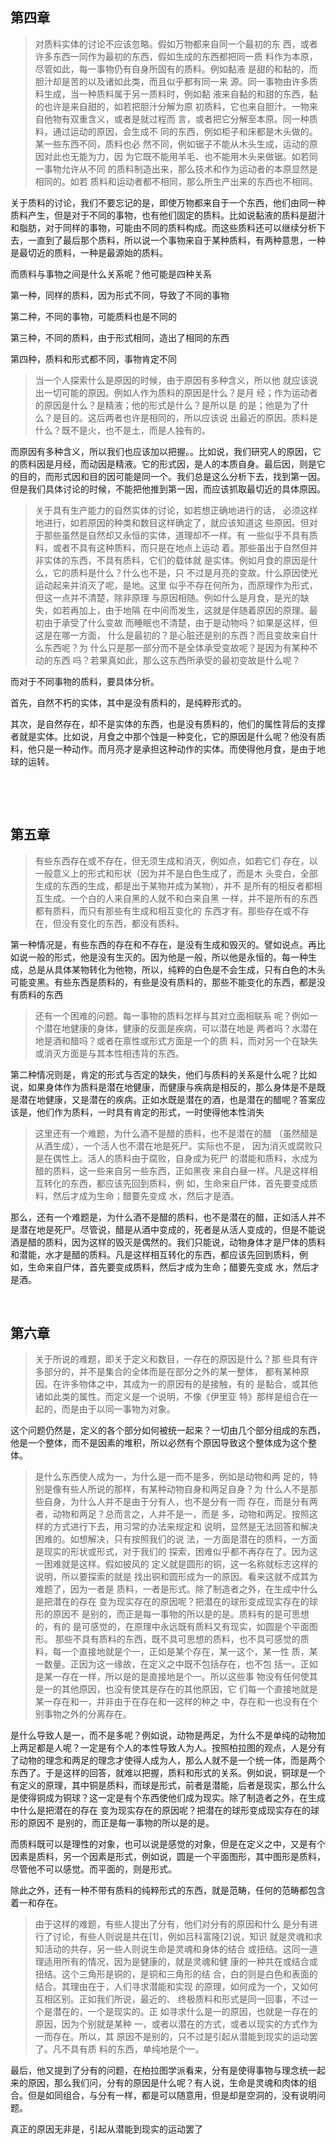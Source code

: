 <h2>第四章</h2><blockquote data-pid="GRjoBzEd">对质料实体的讨论不应该忽略。假如万物都来自同一个最初的东 西，或者许多东西一同作为最初的东西，假如生成的东西都把同一质 料作为本原，尽管如此，每一事物仍有自身所固有的质料。例如黏液 是甜的和黏的，而胆汁却是苦的以及诸如此类，而且似乎都有同一来 源。同一事物由许多质料生成，当一种质料属于另一质料时，例如黏 液来自黏的和甜的东西，黏的也许是来自甜的，如若把胆汁分解为原 初质料，它也来自胆汁。一物来自他物有双重含义，或者是就过程而 言，或者把它分解至本原。同一种质料，通过运动的原因，会生成不 同的东西，例如柜子和床都是木头做的。某一些东西不同，质料也必 然不同，例如锯子不能从木头生成，运动的原因对此也无能为力，因 为它既不能用羊毛、也不能用木头来做锯。如若同一事物允许从不同 的质料制造出来，那么技术和作为运动者的本原显然是相同的。如若 质料和运动者都不相同，那么所生产出来的东西也不相同。</blockquote><p data-pid="YKpYNhDm">关于质料的讨论，我们不要忘记的是，即使万物都来自于一个东西，他们由同一种质料产生，但是对于不同的事物，也有他们固定的质料。比如说黏液的质料是甜汁和脂肪，对于同样的事物，可能由不同的质料构成。而这些质料还可以继续分析下去，一直到了最后那个质料，所以说一个事物来自于某种质料，有两种意思，一种是最切近的质料，一种是最源始的质料。</p><p data-pid="mNSHCUSy">而质料与事物之间是什么关系呢？他可能是四种关系</p><p data-pid="XtCTAZqV">第一种，同样的质料，因为形式不同，导致了不同的事物</p><p data-pid="VHkW-AK8">第二种，不同的事物，可能质料也是不同的</p><p data-pid="2SaEGFPS">第三种，不同的质料，由于形式相同，造出了相同的东西</p><p data-pid="o7vj0yjh">第四种，质料和形式都不同，事物肯定不同</p><blockquote data-pid="YBCDfc7Y">当一个人探索什么是原因的时候，由于原因有多种含义，所以他 就应该说出一切可能的原因。例如人作为质料的原因是什么？是月 经；作为运动者的原因是什么？是精液；他的形式是什么？是所以是 的是；他是为了什么？是目的。这后两者也许是相同的，所以应该说 出最近的原因。质料是什么？既不是火，也不是土，而是人独有的。 </blockquote><p data-pid="Q1TVe2pM">而原因有多种含义，所以我们也应该加以把握。。比如说，我们研究人的原因，它的质料因是月经，而动因是精液。它的形式因，是人的本质自身。最后因，则是它的目的，而形式因和目的因可能是同一个。我们总是这么分析下去，找到第一因。但是我们具体讨论的时候，不能把他推到第一因，而应该抓取最切近的具体原因。</p><blockquote data-pid="xqVD0J-h">关于具有生产能力的自然实体的讨论，如若想正确地进行的话， 必须这样地进行，如若原因的种类和数目这样确定了，就应该知道这 些原因。但对于那些虽然是自然却又永恒的实体，道理却不一样。有 一些似乎不具有质料，或者不具有这种质料，而只是在地点上运动 着。那些虽出于自然但并非实体的东西，不具有质料，它们的载体就 是实体。例如月食的原因是什么，它的质料是什么？什么也不是，只 不过是月亮的变故。什么原因使光运动起来并消灭了呢，是地。这里 似乎不存在何所为，而原理作为形式，但这一点并不清楚，除非原理 与原因相随。例如什么是月食，是光的缺失，如若再加上，由于地隔 在中间而发生，这就是伴随着原因的原理。最初由于承受了什么变故 而睡眠也不清楚，由于是动物吗？如果是这样，但这是在哪一方面， 什么是最初的？是心脏还是别的东西？而且变故来自什么东西呢？为 什么只是那一部分而不是全体承受变故呢？是因为有某种不动的东西 吗？若果真如此，那么这东西所承受的最初变故是什么呢？ </blockquote><p data-pid="sDTEyeBf">而对于不同事物的质料，要具体分析。</p><p data-pid="TTDSDaQ6">首先，自然不朽的实体，其中是没有质料的，是纯粹形式的。</p><p data-pid="RhQQkSaB">其次，是自然存在，却不是实体的东西，也是没有质料的，他们的属性背后的支撑者就是实体。比如说，月食之中那个蚀是一种变化，它的原因是什么呢？他没有质料，他只是一种动作。而月亮才是承担这种动作的实体。而使得他月食，是由于地球的运转。</p><p><br></p><p><br></p><h2>第五章</h2><blockquote data-pid="TAnifFWf">有些东西存在或不存在，但无须生成和消灭，例如点，如若它们 存在，以一般意义上的形式和形状（因为并不是白色生成了，而是木 头变白，全部生成的东西的生成，都是出于某物并成为某物），并不 是所有的相反者都相互生成。一个白的人来自黑的人就不和白来自黑 一样，并不是所有的东西都有质料，而只有那些有生成和相互变化的 东西才有。那些存在或不存在，但没有变化的东西，都没有质料。</blockquote><p data-pid="GzDD9AB1">第一种情况是，有些东西的存在和不存在，是没有生成和毁灭的。譬如说点。再比如说一般的形式，他是没有生灭的。因为他是一般，所以他是永恒的。每一种生成，总是从具体某物转化为他物，所以，纯粹的白色是不会生成，只有白色的木头可能变黑。有些东西是质料的，有些是没有质料的，那些不能变化的东西，都是没有质料的东西</p><blockquote data-pid="dBMFS-PZ">还有一个困难的问题。每一事物的质料怎样与其对立面相联系 呢？例如一个潜在地健康的身体，健康的反面是疾病，可以潜在地是 两者吗？水潜在地是酒和醋吗？或者在禀性或形式方面是一个的质 料，而对另一个在缺失或消灭方面是与其本性相违背的东西。 </blockquote><p data-pid="V2Q--WCZ">第二种情况则是，肯定的形式与否定的缺失，他们与质料的关系是什么呢？比如说，如果身体作为质料是潜在地健康，而健康与疾病是相反的，那么身体是不是既是潜在地健康，又是潜在的疾病。正如水既是潜在的酒，也是潜在的醋呢？答案应该是，他们作为质料，一时具有肯定的形式，一时使得他本性消失</p><blockquote data-pid="2oALVqg3">这里还有一个难题，为什么酒不是醋的质料，也不是潜在的醋 （虽然醋是从酒生成），一个活人也不潜在地是死尸。实际也不是， 因为消灭或腐败只是在偶性上。活人的质料由于腐败，自身成为死尸 的潜能和质料，水成为醋的质料，这一些来自另一些东西，正如黑夜 来自白昼一样。凡是这样相互转化的东西，都应该先回到质料，例 如，生命来自尸体，首先要变成质料，然后才成为生命；醋要先变成 水，然后才是酒。</blockquote><p data-pid="C_2NYU-M">那么，还有一个难题是，为什么酒不是醋的质料，也不是潜在的醋，正如活人并不是潜在地是死尸。尽管说，醋是从酒中变成的，死者是从活人变成的，但是不能说酒是醋的质料，因为这样的毁灭是偶然的。我们只能说，动物身体才是尸体的质料和潜能，水才是醋的质料。凡是这样相互转化的东西，都应该先回到质料，例 如，生命来自尸体，首先要变成质料，然后才成为生命；醋要先变成 水，然后才是酒。</p><p><br></p><h2>第六章</h2><blockquote data-pid="3ZFjx9Sb">关于所说的难题，即关于定义和数目，一存在的原因是什么？那 些具有许多部分的，并不是集合的全体而是在部分之外的某一整体， 都有某种原因。在许多物体之中，其成为一的原因有的是接触，有的 是黏合，或其他诸如此类的属性。而定义是一个说明，不像《伊里亚 特》那样是组合在一起的，而是由于以同一事物为对象。</blockquote><p data-pid="5eT8Upxj">这个问题仍然是，定义的各个部分如何被统一起来？一切由几个部分组成的东西，他是一个整体，而不是因素的堆积，所以必然有个原因导致这个整体成为这个整体。</p><blockquote data-pid="ZgfT1VLH">是什么东西使人成为一，为什么是一而不是多，例如是动物和两 足的，特别是像有些人所说的那样，有某种动物自身和两足自身？为 什么人不是那些自身，为什么人并不是由于分有人，也不是分有一而 存在，而是分有两者，动物和两足？总而言之，人并不是一，而是 多，动物和两足。按照这样的方式进行下去，用习常的办法来规定和 说明，显然是无法回答和解决困难的。如想解决，只有按照我们的说 法，一方面是潜在的质料，一方面是现实的形状或形式，对于我们的 探索，困难似乎都不再存在了。因为这一困难就是这样。假如披风的 定义就是圆形的铜，这一名称就标志这样的说明，所以要探索的就是 找出铜和圆形成为一的原因。看来这就不成其为难题了，因为一者是 质料，一者是形式。除了制造者之外，在生成中什么是把潜在的存在 变为现实存在的原因呢？把潜在的球形变成现实存在的球形的原因不 是别的，而正是每一事物的所以是的是。质料有的是可思想的，有的 是可感觉的，在原理中永远既有质料又有现实，如圆是个平面图形。 那些不具有质料的东西，既不具可思想的质料，也不具可感觉的质 料，每一个直接地就是个一，正如是某个存在，某一这个，某一性 质，某一数量。正因为这一缘故，在定义之中既不包括存在，也不包 括一。正如是某一存在一样，所以是的是直接地是个一。所以这些事 物没有任何使其是一的其他原因，也没有使其是存在的其他原因，它 们每一个直接地就是某一存在和一，并非由于在存在和一这样的种之 中，存在和一也没有在个别事物之外的分离存在。</blockquote><p data-pid="c67bdLbP">是什么导致人是一，而不是多呢？例如说，动物是两足，为什么不是单纯的动物加上两足都是人呢？一定是有个人的本性导致人为人。按照柏拉图的观点，人是分有了动物的理念和两足的理念才使得人成为人，那么人就不是一个统一体，而是两个东西了。于是这样的回答，就难以把握，质料和形式的关系。例如说，铜球是一个有定义的原理，其中铜是质料，而球是形式，前者是潜能，后者是现实，那么什么是使得铜成为铜球？这一定是有个东西使他们成为现实。除了制造者之外，在生成中什么是把潜在的存在 变为现实存在的原因呢？把潜在的球形变成现实存在的球形的原因不 是别的，而正是每一事物的所以是的是。</p><p data-pid="HpcGYl-R">而质料既可以是理性的对象，也可以说是感觉的对象，但是在定义之中，又是有个因素是质料，另一个因素是形式，例如说，圆是一个平面图形，其中图形是质料，尽管他不可以感觉。而平面的，则是形式。</p><p data-pid="qpISixaL">除此之外，还有一种不带有质料的纯粹形式的东西，就是范畴，任何的范畴都包含着一和存在。</p><blockquote data-pid="JJyV94R6">由于这样的难题，有些人提出了分有，他们对分有的原因和什么 是分有进行了讨论，有些人则说是共在[1]，例如吕科富隆[2]说，知识 就是灵魂和求知活动的共存，另一些人则说生命是灵魂和身体的结合 或扭结。这同一道理适用所有的情况，因为是健康的，就是灵魂和健 康的一种共在或结合或扭结。这个三角形是铜的，是铜和三角形的结 合，白的则是白色和表面的结合。其理由在于，人们寻求潜能和实现 的原理，如何成为一个，又如何互相区别。正如我们所说，最近的、 终极质料和形式是同一回事，不过一个是潜在的，一个是现实的。正 如寻求什么是一的原因，也就是一存在的原因，因为个别就是某种 一，或者以潜在的方式，或者以现实的方式作为一而存在。所以，其 原因不是别的，只不过是引起从潜能到现实的运动罢了。凡不具有质 料的东西，单纯地是个一。</blockquote><p data-pid="w6iOBFaQ">最后，他又提到了分有的问题，在柏拉图学派看来，分有是使得事物与理念统一起来的原因，那么我们问，分有的原因是什么呢？有人说，生命是灵魂和肉体的组合。但是如同组合，与分有一样，都是可以随意用，但是却是空洞的，没有说明问题。</p><p data-pid="VPQtwDaU">真正的原因无非是，引起从潜能到现实的运动罢了</p><p></p><p></p><p></p><p></p><p></p><p></p><p></p><p></p><p></p><p></p><p></p><p></p><p></p><p></p><p></p><p></p>